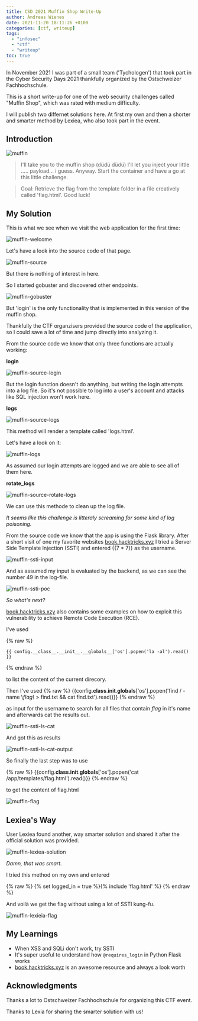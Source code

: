 ```yaml
---
title: CSD 2021 Muffin Shop Write-Up
author: Andreas Wienes
date: 2021-11-20 18:11:26 +0100
categories: [ctf, writeup]
tags: 
  - "infosec"
  - "ctf"
  - "writeup"
toc: true
---
```


In November 2021 I was part of a small team ('Tychologen') that took part in the Cyber Security Days 2021 thankfully organized by the Ostschweizer Fachhochschule.

This is a short write-up for one of the web security challenges called "Muffin Shop", which was rated with medium difficulty.

I will publish two differnet solutions here. At first my own and then a shorter and smarter method by Lexiea, who also took part in the event.


## Introduction

![muffin](/assets/img/muffin.png)

> I'll take you to the muffin shop (düdü düdü) I'll let you inject your little ..... payload... i guess. Anyway. Start the container and have a go at this little challenge. 

>Goal:
> Retrieve the flag from the template folder in a file creatively called 'flag.html'. 
Good luck!

## My Solution
This is what we see when we visit the web application for the first time:

![muffin-welcome](/assets/img/muffin-welcome.png)

Let's have a look into the source code of that page.

![muffin-source](/assets/img/muffin-source.png)

But there is nothing of interest in here.

So I started gobuster and discovered other endpoints.

![muffin-gobuster](/assets/img/muffin-gobuster.png)

But 'login' is the only functionality that is implemented in this version of the muffin shop.

Thankfully the CTF organzisers provided the source code of the application, so I could save a lot of time and jump directly into analyzing it.

From the source code we know that only three functions are actually working:

**login**

![muffin-source-login](/assets/img/muffin-source-login.png)

But the login function doesn't do anything, but writing the login attempts into a log file. So it's not possible to log into a user's account and attacks like SQL injection won't work here.

**logs**

![muffin-source-logs](/assets/img/muffin-source-logs.png)

This method will render a template called 'logs.html'.

Let's have a look on it:

![muffin-logs](/assets/img/muffin-logs.png)

As assumed our login attempts are logged and we are able to see all of them here. 

**rotate_logs**

![muffin-source-rotate-logs](/assets/img/muffin-source-rotate-logs.png)

We can use this methode to clean up the log file.

_It seems like this challenge is litteraly screaming for some kind of log poisoning._

From the source code we know that the app is using the Flask library. After a short visit of one my favorite websites [book.hacktricks.xyz](https://book.hacktricks.xyz/pentesting-web/ssti-server-side-template-injection#jinja2-python) I tried a Server Side Template Injection (SSTI) and entered \{{7 * 7\}} as the username.

![muffin-ssti-input](/assets/img/muffin-ssti-input.png)

And as assumed my input is evaluated by the backend, as we can see the number 49 in the log-file.

![muffin-ssti-poc](/assets/img/muffin-ssti-poc.png)

_So what's next?_

[book.hacktricks.xzy](https://book.hacktricks.xyz/pentesting-web/ssti-server-side-template-injection#jinja2-python) also contains some examples on how to exploit this vulnerability to achieve Remote Code Execution (RCE).

I've used 

{% raw %}
```
{{ config.__class__.__init__.__globals__['os'].popen('la -al').read() }}
```
{% endraw %}

to list the content of the current direcory.

Then I've used
{% raw %}
{{config.__class__.__init__.__globals__['os'].popen('find / -name \\*flag\\* > find.txt && cat find.txt').read()}}
{% endraw %}

as input for the username to search for all files that contain *flag* in it's name and afterwards cat the results out.

![muffin-ssti-ls-cat](/assets/img/muffin-ssti-ls-cat.png)

And got this as results

![muffin-ssti-ls-cat-output](/assets/img/muffin-ssti-ls-cat-output.png)

So finally the last step was to use

{% raw %}
{{config.__class__.__init__.__globals__['os'].popen('cat /app/templates/flag.html').read()}}
{% endraw %}


to get the content of flag.html

![muffin-flag](/assets/img/muffin-flag.png)


## Lexiea's Way

User Lexiea found another, way smarter solution and shared it after the official solution was provided.

![muffin-lexiea-solution](/assets/img/muffin-lexiea-solution.png)

_Damn, that was smart._

I tried this method on my own and entered 

{% raw %}
{% set logged_in = true %}{% include 'flag.html' %}
{% endraw %}


And voilà we get the flag without using a lot of SSTI kung-fu.  

![muffin-lexieia-flag](/assets/img/muffin-lexieia-flag.png)


## My Learnings

- When XSS and SQLi don't work, try SSTI
- It's super useful to understand how  ```@requires_login``` in Python Flask works
- [book.hacktricks.xyz](https://book.hacktricks.xyz) is an awesome resource and always a look worth

## Acknowledgments

Thanks a lot to Ostschweizer Fachhochschule for organizing this CTF event. 

Thanks to Lexia for sharing the smarter solution with us!